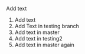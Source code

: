 Add text
1. Add text
2. Add Text in testing branch
3. Add text in master
4. Add text in testing2
5. Add text in master again

